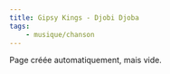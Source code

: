 ```yaml
---
title: Gipsy Kings - Djobi Djoba
tags:
    - musique/chanson
---
```


Page créée automatiquement, mais vide.
